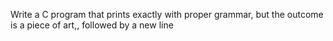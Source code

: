 Write a C program that prints exactly with proper grammar, but the outcome is a piece of art,, followed by a new line
